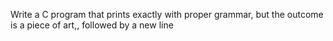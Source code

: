 Write a C program that prints exactly with proper grammar, but the outcome is a piece of art,, followed by a new line
